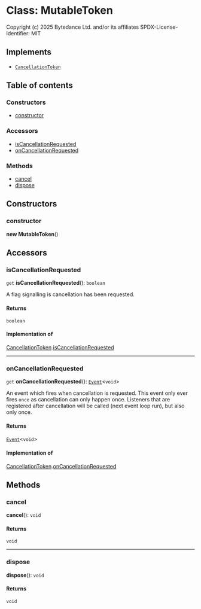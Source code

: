 # Class: MutableToken

Copyright (c) 2025 Bytedance Ltd. and/or its affiliates
SPDX-License-Identifier: MIT

## Implements

* [`CancellationToken`](/auto-docs/free-layout-editor/interfaces/CancellationToken-1.md)

## Table of contents

### Constructors

* [constructor](/auto-docs/free-layout-editor/classes/MutableToken.md#constructor)

### Accessors

* [isCancellationRequested](/auto-docs/free-layout-editor/classes/MutableToken.md#iscancellationrequested)
* [onCancellationRequested](/auto-docs/free-layout-editor/classes/MutableToken.md#oncancellationrequested)

### Methods

* [cancel](/auto-docs/free-layout-editor/classes/MutableToken.md#cancel)
* [dispose](/auto-docs/free-layout-editor/classes/MutableToken.md#dispose)

## Constructors

### constructor

**new MutableToken**()

## Accessors

### isCancellationRequested

`get` **isCancellationRequested**(): `boolean`

A flag signalling is cancellation has been requested.

#### Returns

`boolean`

#### Implementation of

[CancellationToken](/auto-docs/free-layout-editor/interfaces/CancellationToken-1.md).[isCancellationRequested](/auto-docs/free-layout-editor/interfaces/CancellationToken-1.md#iscancellationrequested)

***

### onCancellationRequested

`get` **onCancellationRequested**(): [`Event`](/auto-docs/free-layout-editor/interfaces/Event-1.md)<`void`>

An event which fires when cancellation is requested. This event
only ever fires `once` as cancellation can only happen once. Listeners
that are registered after cancellation will be called (next event loop run),
but also only once.

#### Returns

[`Event`](/auto-docs/free-layout-editor/interfaces/Event-1.md)<`void`>

#### Implementation of

[CancellationToken](/auto-docs/free-layout-editor/interfaces/CancellationToken-1.md).[onCancellationRequested](/auto-docs/free-layout-editor/interfaces/CancellationToken-1.md#oncancellationrequested)

## Methods

### cancel

**cancel**(): `void`

#### Returns

`void`

***

### dispose

**dispose**(): `void`

#### Returns

`void`
